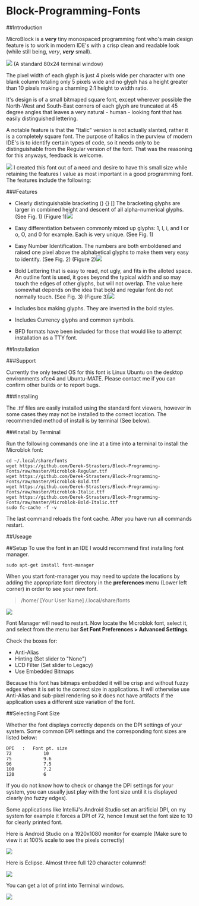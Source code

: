 # Block-Programming-Fonts

##Introduction

MicroBlock is a **very** tiny monospaced programming font who's main design feature is to work in modern IDE's with a crisp clean and readable look (while still being, _very_, **_very_** small).

![](/images/Screenshot%20from%202015-09-20%2022%3A08%3A43.png)
(A standard 80x24 terminal window)

The pixel width of each glyph is just 4 pixels wide per character with one blank column totaling only 5 pixels wide and no glyph has a height greater than 10 pixels making a charming 2:1 height to width ratio.

It's design is of a small bitmaped square font, except wherever possible the North-West and South-East corners of each glyph are truncated at 45 degree angles that leaves a very natural - human - looking font that has easily distinguished lettering. 

A notable feature is that the "Italic" version is not actually slanted, rather it is a completely square font.  The purpose of Italics in the purview of modern IDE's is to identify certain types of code, so it needs only to be distinguishable from the Regular version of the font.  That was the reasoning for this anyways, feedback is welcome.

![](/images/Screenshot%20from%202015-09-20%2021%3A31%3A38.png)
I created this font out of a need and desire to have this small size while retaining the features I value as most important in a good programming font.  The features include the following:

###Features

- Clearly distinguishable bracketing () {} [] 
  The bracketing glyphs are larger in combined height and descent of all alpha-numerical glyphs. (See Fig. 1)
(Figure 1)![](/images/screenshot63.png)

- Easy differentiation between commonly mixed up glyphs: 1, l, i, and I or o, O, and 0 for example.  Each is very unique. (See Fig. 1)
- Easy Number Identification. The numbers are both emboldened and raised one pixel above the alphabetical glyphs to make them very easy to identify. (See Fig. 2)
(Figure 2)![](/images/screenshot64.png)

- Bold Lettering that is easy to read, not ugly, and fits in the alloted space.  An outline font is used, it goes beyond the typical width and so may touch the edges of other glyphs, but will not overlap.  The value here somewhat depends on the idea that bold and regular font do not normally touch. (See Fig. 3)
(Figure 3)![](/images/screenshot65.png)

- Includes box making glyphs.  They are inverted in the bold styles.
- Includes Currency glyphs and common symbols.
- BFD formats have been included for those that would like to attempt installation as a TTY font.

##Installation

###Support

Currently the only tested OS for this font is Linux Ubuntu on the desktop environments xfce4 and Ubuntu-MATE.
Please contact me if you can confirm other builds or to report bugs.

###Installing

The .ttf files are easily installed using the standard font viewers, however in some cases they may not be installed to the correct location.  The recommended method of install is by terminal (See below).

###Install by Terminal

Run the following commands one line at a time into a terminal to install the Microblok font:

	cd ~/.local/share/fonts
	wget https://github.com/Derek-Strasters/Block-Programming-Fonts/raw/master/Microblok-Regular.ttf
	wget https://github.com/Derek-Strasters/Block-Programming-Fonts/raw/master/Microblok-Bold.ttf
	wget https://github.com/Derek-Strasters/Block-Programming-Fonts/raw/master/Microblok-Italic.ttf
	wget https://github.com/Derek-Strasters/Block-Programming-Fonts/raw/master/Microblok-Bold-Italic.ttf
    sudo fc-cache -f -v

The last command reloads the font cache.
After you have run all commands restart.

##Useage

##Setup
To use the font in an IDE I would recommend first installing font manager.

	sudo apt-get install font-manager
    
When you start font-manager you may need to update the locations by adding the appropriate font directory in the **preferences** menu (Lower left corner) in order to see your new font. 

> /home/ [Your User Name] /.local/share/fonts

![](/images/Screenshot%20from%202015-09-21%2000%3A16%3A47.png)

Font Manager will need to restart.  Now locate the Microblok font, select it, and select from the menu bar **Set Font Preferences > Advanced Settings**.

Check the boxes for:

- Anti-Alias
- Hinting (Set slider to "None")
- LCD Filter (Set slider to Legacy)
- Use Embedded Bitmaps

Because this font has bitmaps embedded it will be crisp and without fuzzy edges when it is set to the correct size in applications.  It will otherwise use Anti-Alias and sub-pixel rendering so it does not have artifacts if the application uses a different size variation of the font.

##Selecting Font Size

Whether the font displays correctly depends on the DPI settings of your system.  Some common DPI settings and the corresponding font sizes are listed below:

	DPI   :   Font pt. size
	72            10
	75            9.6
	96            7.5
	100           7.2
	120           6
    
If you do not know how to check or change the DPI settings for your system, you can usually just play with the font size until it is displayed clearly (no fuzzy edges).

Some applications like IntelliJ's Android Studio set an artificial DPI, on my system for example it forces a DPI of 72, hence I must set the font size to 10 for clearly printed font.

Here is Android Studio on a 1920x1080 monitor for example 
(Make sure to view it at 100% scale to see the pixels correctly)

![](/images/Screenshot%20from%202015-09-21%2000%3A38%3A08.png)

Here is Eclipse.
Almost three full 120 character columns!!

![](/images/Screenshot%20from%202015-09-21%2000%3A38%3A16.png)

You can get a lot of print into Terminal windows.

![](/images/Screenshot%20from%202015-09-20%2021%3A54%3A59.png)
